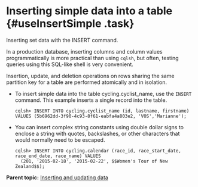 # Inserting simple data into a table {#useInsertSimple .task}

Inserting set data with the INSERT command.

In a production database, inserting columns and column values programmatically is more practical than using `cqlsh`, but often, testing queries using this SQL-like shell is very convenient.

Insertion, update, and deletion operations on rows sharing the same partition key for a table are performed atomically and in isolation.

-   To insert simple data into the table cycling.cyclist\_name, use the `INSERT` command. This example inserts a single record into the table.

    ```
    cqlsh> INSERT INTO cycling.cyclist_name (id, lastname, firstname) VALUES (5b6962dd-3f90-4c93-8f61-eabfa4a803e2, 'VOS','Marianne');
    ```

-   You can insert complex string constants using double dollar signs to enclose a string with quotes, backslashes, or other characters that would normally need to be escaped.

    ```language-cql
    cqlsh> INSERT INTO cycling.calendar (race_id, race_start_date, race_end_date, race_name) VALUES 
      (201, '2015-02-18', '2015-02-22', $$Women's Tour of New Zealand$$);
    ```


**Parent topic:** [Inserting and updating data](../../cql/cql_using/useInsertDataTOC.md)

